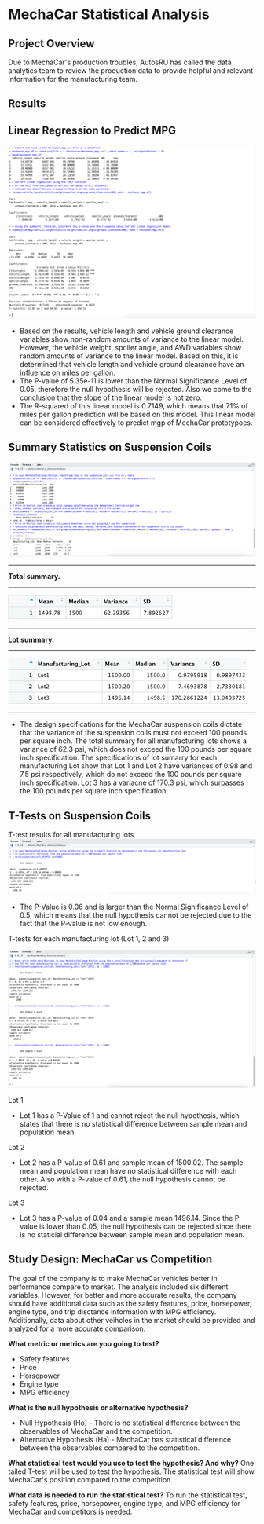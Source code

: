 # MechaCar Statistical Analysis

## Project Overview

Due to MechaCar's production troubles, AutosRU has called the data analytics team to review the production data to provide helpful and relevant information for the manufacturing team.



## Results

## Linear Regression to Predict MPG

![](https://github.com/EnoVaqari/MechaCar_Statistical_Analysis/blob/main/Images/1.png)

* Based on the results, vehicle length and vehicle ground clearance variables show non-random amounts of variance to the linear model. However, the vehicle weight, spoiler angle, and AWD variables show random amounts of variance to the linear model. Based on this, it is determined that vehicle length and vehicle ground clearance have an influence on miles per gallon.
* The P-value of 5.35e-11 is lower than the Normal Significance Level of 0.05, therefore the null hypothesis will be rejected. Also we come to the conclusion that the slope of the linear model is not zero.
* The R-squared of this linear model is 0.7149, which means that 71% of miles per gallon prediction will be based on this model. This linear model can be considered effectively to predict mgp of MechaCar prototypoes.

## Summary Statistics on Suspension Coils

![](https://github.com/EnoVaqari/MechaCar_Statistical_Analysis/blob/main/Images/2.png)
***
**Total summary.**
***
![](https://github.com/EnoVaqari/MechaCar_Statistical_Analysis/blob/main/Images/total_summary.png)
***
**Lot summary.**
***
![](https://github.com/EnoVaqari/MechaCar_Statistical_Analysis/blob/main/Images/lot_summary.png)
***

* The design specifications for the MechaCar suspension coils dictate that the variance of the suspension coils must not exceed 100 pounds per square inch. The total summary for all manufacturing lots shows a variance of 62.3 psi, which does not exceed the 100 pounds per square inch specification. The specifications of lot sumarry for each manufacturing Lot show that Lot 1 and Lot 2 have variances of 0.98 and 7.5 psi respectively, which do not exceed the 100 pounds per square inch specification. Lot 3 has a variacne of 170.3 psi, which surpasses the 100 pounds per square inch specification.


## T-Tests on Suspension Coils
T-test results for all manufacturing lots
![](https://github.com/EnoVaqari/MechaCar_Statistical_Analysis/blob/main/Images/3.png)

* The P-Value is 0.06 and is larger than the Normal Significance Level of 0.5, which means that the null hypothesis cannot be rejected due to the fact that the P-value is not low enough. 

T-tests for each manufacturing lot (Lot 1, 2 and 3)

![](https://github.com/EnoVaqari/MechaCar_Statistical_Analysis/blob/main/Images/4.png)

Lot 1

* Lot 1 has a P-Value of 1 and cannot reject the null hypothesis, which states that there is no statistical difference between sample mean and population mean.

Lot 2

* Lot 2 has a P-value of 0.61 and sample mean of 1500.02. The sample mean and population mean have no statistical difference with each other. Also with a P-value of 0.61, the null hypothesis cannot be rejected.

Lot 3

*  Lot 3 has a P-value of 0.04 and a sample mean 1496.14. Since the P-value is lower than 0.05, the null hypothesis can be rejected since there is no staticial difference between sample mean and population mean.

## Study Design: MechaCar vs Competition

The goal of the company is to make MechaCar vehicles better in performance compare to market. The analysis included six different variables. However, for better and more accurate results, the company should have additional data such as the safety features, price, horsepower, engine type, and trip disctance information with MPG efficiency. Additionally, data about other veihcles in the market should be provided and analyzed for a more accurate comparison.


**What metric or metrics are you going to test?**

* Safety features
* Price
* Horsepower
* Engine type
* MPG efficiency

**What is the null hypothesis or alternative hypothesis?**

* Null Hypothesis (Ho) -  There is no statistical difference between the observables of MechaCar and the competition.
* Alternative Hypothesis (Ha) - MechaCar has statistical difference between the observables compared to the competition.

**What statistical test would you use to test the hypothesis? And why?**
One tailed T-test will be used to test the hypothesis. The statistical test will show MechaCar's position compared to the competition. 


**What data is needed to run the statistical test?**
To run the statistical test, safety features, price, horsepower, engine type, and MPG efficiency for MechaCar and competitors is needed.
